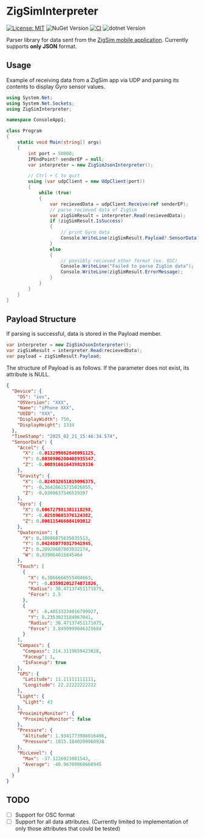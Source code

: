 # ZigSimInterpreter

[![License: MIT](https://img.shields.io/badge/License-MIT-yellow.svg)](https://opensource.org/licenses/MIT)
![NuGet Version](https://img.shields.io/nuget/v/Voltaney.ZigSimInterpreter)
[![CI](https://github.com/voltaney/ZigSimInterpreter/actions/workflows/ci.yml/badge.svg)](https://github.com/voltaney/ZigSimInterpreter/actions/workflows/ci.yml)
![dotnet Version](https://img.shields.io/badge/.NET-8.0-blueviolet)

Parser library for data sent from the [ZigSim mobile application](https://zig-project.com/). Currently supports **only JSON** format.

## Usage

Example of receiving data from a ZigSim app via UDP and parsing its contents to display Gyro sensor values.

```csharp
using System.Net;
using System.Net.Sockets;
using ZigSimInterpreter;

namespace ConsoleApp1;

class Program
{
    static void Main(string[] args)
    {
        int port = 50000;
        IPEndPoint? senderEP = null;
        var interpreter = new ZigSimJsonInterpreter();

        // Ctrl + C to quit
        using (var udpClient = new UdpClient(port))
        {
            while (true)
            {
                var recievedData = udpClient.Receive(ref senderEP);
                // parse recieved data of ZigSim
                var zigSimResult = interpreter.Read(recievedData);
                if (zigSimResult.IsSuccess)
                {
                    // print Gyro data
                    Console.WriteLine(zigSimResult.Payload?.SensorData?.Gyro);
                }
                else
                {
                    // possibly recieved other format (ex. OSC)
                    Console.WriteLine("Failed to parse ZigSim data");
                    Console.WriteLine(zigSimResult.ErrorMessage);
                }
            }
        }
    }
}

```

## Payload Structure

If parsing is successful, data is stored in the Payload member.

```csharp
var interpreter = new ZigSimJsonInterpreter();
var zigSimResult = interpreter.Read(recievedData);
var payload = zigSimResult.Payload;
```

The structure of Payload is as follows.
If the parameter does not exist, its attribute is NULL.

```json
{
  "Device": {
    "OS": "ios",
    "OSVersion": "XXX",
    "Name": "iPhone XXX",
    "UUID": "XXX",
    "DisplayWidth": 750,
    "DisplayHeight": 1334
  },
  "TimeStamp": "2025_02_21_15:46:34.574",
  "SensorData": {
    "Accel": {
      "X": -0.013299062848091125,
      "Y": 0.0030906200408935547,
      "Z": -0.008916616439819336
    },
    "Gravity": {
      "X": -0.024832651019096375,
      "Y": -0.36426615715026855,
      "Z": -0.9309637546539307
    },
    "Gyro": {
      "X": 0.006727981381118298,
      "Y": -0.02589605376124382,
      "Z": 0.008115466684103012
    },
    "Quaternion": {
      "X": 0.18086875635035513,
      "Y": 0.042480770317941945,
      "Z": 0.28920687803832174,
      "W": 0.939064016845464
    },
    "Touch": [
      {
        "X": 0.3866666555404663,
        "Y": -0.03598201274871826,
        "Radius": 38.47137451171875,
        "Force": 2.5
      },
      {
        "X": -0.40533334016799927,
        "Y": 0.2353823184967041,
        "Radius": 38.47137451171875,
        "Force": 3.8499999046325684
      }
    ],
    "Compass": {
      "Compass": 214.3119659423828,
      "Faceup": 1,
      "IsFaceup": true
    },
    "GPS": {
      "Latitude": 11.11111111111,
      "Longitude": 22.22222222222
    },
    "Light": {
      "Light": 43
    },
    "ProximityMonitor": {
      "ProximityMonitor": false
    },
    "Pressure": {
      "Altitude": 1.9341773986816406,
      "Pressure": 1015.1840209960938
    },
    "MicLevel": {
      "Max": -37.1226921081543,
      "Average": -40.96709060668945
    }
  }
}
```

## TODO

- [ ] Support for OSC format
- [ ] Support for all data attributes. (Currently limited to implementation of only those attributes that could be tested)

